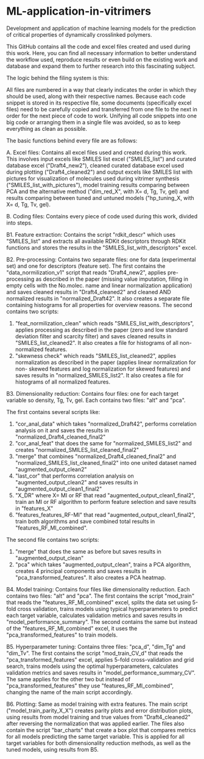 # ML-application-in-vitrimers
Development and application of machine learning models for the prediction of critical properties of dynamically crosslinked polymers.

This GitHub contains all the code and excel files created and used during this work. Here, you can find all necessary information to better understand the workflow used, reproduce results or even build on the existing work and database and expand them to further research into this fascinating subject.

The logic behind the filing system is this:

 All files are numbered in a way that clearly indicates the order in which they should be used, along with their respective names. 
Because each code snippet is stored in its respective file, some documents (specifically excel files) need to be carefully copied and transferred from one file to the next in order for the next piece of code to work. Unifying all code snippets into one big code or arranging them in a single file was avoided, so as to keep everything as clean as possible.

The basic functions behind every file are as follows:

A.	Excel files: Contains all excel files used and created during this work. This involves input excels like SMILES list excel ("SMILES_list") and curated database excel ("Draft4_new2"), cleaned curated database excel used during plotting ("Draft4_cleaned2") and output excels like SMILES list with pictures for visualization of molecules used during vitrimer synthesis ("SMILES_list_with_pictures"), model training results comparing between PCA and the alternative method ("dim_red_X", with X= d, Tg, Tv, gel) and results comparing between tuned and untuned models ("hp_tuning_X, with X= d, Tg, Tv, gel).

B.	Coding files: Contains every piece of code used during this work, divided into steps.

B1. Feature extraction: Contains the script "rdkit_descr" which uses "SMILES_list" and extracts all available RDKit descriptors through RDKit functions and stores the results in the "SMILES_list_with_descriptors" excel.

B2. Pre-processing: Contains two separate files: one for data (experimental set) and one for descriptors (feature set). 
The first contains the "data_normilization_v1" script that reads "Draft4_new2", applies pre-processing as described in the paper (missing value imputation, filling in empty cells with the No.molec. name and linear normalization application) and saves cleaned results in "Draft4_cleaned2" and cleaned AND normalized results in "normalized_Draft42". It also creates a separate file containing histograms for all properties for overview reasons. 
The second contains two scripts: 
1.	"feat_normilization_clean" which reads "SMILES_list_with_descriptors", applies processing as described in the paper (zero and low standard deviation filter and scarcity filter) and saves cleaned results in "SMILES_list_cleaned2". It also creates a file for histograms of all non-normalized features. 
2.	"skewness check" which reads "SMILES_list_cleaned2", applies normalization as described in the paper (applies linear normalization for non- skewed features and log normalization for skewed features) and saves results in "normalized_SMILES_list2". It also creates a file for histograms of all normalized features.

B3. Dimensionality reduction: Contains four files: one for each target variable so density, Tg, Tv, gel. 
Each contains two files: "alt" and "pca". 

The first contains several scripts like: 
1.	"cor_anal_data" which takes "normalized_Draft42", performs correlation analysis on it and saves the results in "normalized_Draft4_cleaned_final2"
2.	"cor_anal_feat" that does the same for "normalized_SMILES_list2" and creates "normalized_SMILES_list_cleaned_final2"
3.	"merge" that combines "normalized_Draft4_cleaned_final2" and "normalized_SMILES_list_cleaned_final2" into one united dataset named "augmented_output_clean2"
4.	"last_cor" that performs correlation analysis on "augmented_output_clean2" and saves results in "augmented_output_clean1_final2"
5.	"X_DR" where X= MI or RF that read "augmented_output_clean1_final2", train an MI or RF algorithm to perform feature selection and save results in "features_X"
6.	"features_features_RF-MI" that read "augmented_output_clean1_final2", train both algorithms and save combined total results in "features_RF_MI_combined".

The second file contains two scripts: 
1.	"merge" that does the same as before but saves results in "augmented_output_clean"
2.	"pca" which takes "augmented_output_clean", trains a PCA algorithm, creates 4 principal components and saves results in "pca_transformed_features". It also creates a PCA heatmap.

B4. Model training: Contains four files like dimensionality reduction. Each contains two files: "alt" and "pca". The first contains the script "mod_train" that reads the "features_RF_MI_combined" excel, splits the data set using 5-fold cross validation, trains models using typical hyperparameters to predict each target variable, calculates validation metrics and saves results in "model_performance_summary". The second contains the same but instead of the "features_RF_MI_combined" excel, it uses the "pca_transformed_features" to train models.

B5. Hyperparameter tuning: Contains three files: "pca_d", "dim_Tg" and "dim_Tv". The first contains the script "mod_train_CV_d" that reads the "pca_transformed_features" excel, applies 5-fold cross-validation and grid search, trains models using the optimal hyperparameters, calculates validation metrics and saves results in "model_performance_summary_CV". The same applies for the other two but instead of "pca_transformed_features" they use "features_RF_MI_combined", changing the name of the main script accordingly.

B6. Plotting: Same as model training with extra features. The main script ("model_train_parity_X_X") creates parity plots and error distribution plots, using results from model training and true values from "Draft4_cleaned2" after reversing the normalization that was applied earlier. The files also contain the script "bar_charts" that create a box plot that compares metrics for all models predicting the same target variable. This is applied for all target variables for both dimensionality reduction methods, as well as the tuned models, using results from B5.


